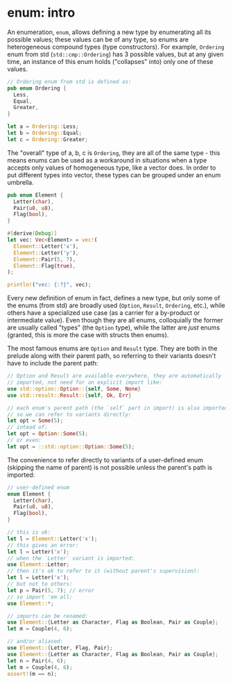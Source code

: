 # enum: intro

An enumeration, `enum`, allows defining a new type by enumerating all its possible values; these values can be of any type, so enums are heterogeneous compound types (type constructors). For example, `Ordering` enum from std (`std::cmp::Ordering`) has 3 possible values, but at any given time, an instance of this enum holds ("collapses" into) only one of these values.

```rust
// Ordering enum from std is defined as:
pub enum Ordering {
  Less,
  Equal,
  Greater,
}

let a = Ordering::Less;
let b = Ordering::Equal;
let c = Ordering::Greater;
```

The "overall" type of a, b, c is `Ordering`, they are all of the same type - this means enums can be used as a workaround in situations when a type accepts only values of homogeneous type, like a vector does. In order to put different types into vector, these types can be grouped under an enum umbrella.

```rust
pub enum Element {
  Letter(char),
  Pair(u8, u8),
  Flag(bool),
}

#[derive(Debug)]
let vec: Vec<Element> = vec!(
  Element::Letter('x'),
  Element::Letter('y'),
  Element::Pair(5, 7),
  Element::Flag(true),
);

println!("vec: {:?}", vec);
```

Every new definition of enum in fact, defines a new type, but only some of the enums (from std) are broadly used (`Option`, `Result`, `Ordering`, etc.), while others have a specialized use case (as a carrier for a by-product or intermediate value). Even though they are all enums, colloquially the former are usually called "types" (the `Option` type), while the latter are *just* enums (granted, this is more the case with structs then enums).

The most famous enums are `Option` and `Result` type. They are both in the prelude along with their parent path, so referring to their variants doesn't have to include the parent path:

```rust
// Option and Result are available everywhere, they are automatically
// imported, not need for an explicit import like:
use std::option::Option::{self, Some, None}
use std::result::Result::{self, Ok, Err}

// each enum's parent path (the `self` part in import) is also imported
// so we can refer to variants directly:
let opt = Some(5);
// intead of:
let opt = Option::Some(5);
// or even:
let opt = ::std::option::Option::Some(5);
```

The convenience to refer directly to variants of a user-defined enum (skipping the name of parent) is not possible unless the parent's path is imported:

```rust
// user-defined enum
enum Element {
  Letter(char),
  Pair(u8, u8),
  Flag(bool),
}

// this is ok:
let l = Element::Letter('x');
// this gives an error:
let l = Letter('x');
// when the `Letter` variant is imported:
use Element::Letter;
// then it's ok to refer to it (without parent's supervision):
let l = Letter('x');
// but not to others:
let p = Pair(5, 7); // error
// so import 'em all:
use Element::*;

// imports can be renamed:
use Element::{Letter as Character, Flag as Boolean, Pair as Couple};
let m = Couple(4, 6);

// and/or aliased:
use Element::{Letter, Flag, Pair};
use Element::{Letter as Character, Flag as Boolean, Pair as Couple};
let n = Pair(4, 6);
let m = Couple(4, 6);
assert!(m == n);
```
